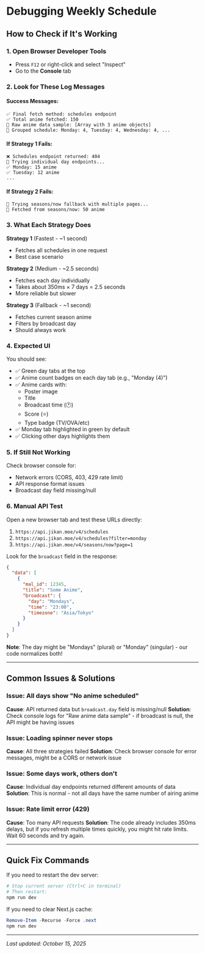 # Debugging Weekly Schedule

## How to Check if It's Working

### 1. Open Browser Developer Tools
- Press `F12` or right-click and select "Inspect"
- Go to the **Console** tab

### 2. Look for These Log Messages

#### Success Messages:
```
✅ Final fetch method: schedules endpoint
✅ Total anime fetched: 150
📅 Raw anime data sample: [Array with 3 anime objects]
📅 Grouped schedule: Monday: 4, Tuesday: 4, Wednesday: 4, ...
```

#### If Strategy 1 Fails:
```
❌ Schedules endpoint returned: 404
📅 Trying individual day endpoints...
✅ Monday: 15 anime
✅ Tuesday: 12 anime
...
```

#### If Strategy 2 Fails:
```
📅 Trying seasons/now fallback with multiple pages...
📅 Fetched from seasons/now: 50 anime
```

### 3. What Each Strategy Does

**Strategy 1** (Fastest - ~1 second)
- Fetches all schedules in one request
- Best case scenario

**Strategy 2** (Medium - ~2.5 seconds)
- Fetches each day individually
- Takes about 350ms × 7 days = 2.5 seconds
- More reliable but slower

**Strategy 3** (Fallback - ~1 second)
- Fetches current season anime
- Filters by broadcast day
- Should always work

### 4. Expected UI

You should see:
- ✅ Green day tabs at the top
- ✅ Anime count badges on each day tab (e.g., "Monday (4)")
- ✅ Anime cards with:
  - Poster image
  - Title
  - Broadcast time (🕐)
  - Score (⭐)
  - Type badge (TV/OVA/etc)
- ✅ Monday tab highlighted in green by default
- ✅ Clicking other days highlights them

### 5. If Still Not Working

Check browser console for:
- Network errors (CORS, 403, 429 rate limit)
- API response format issues
- Broadcast day field missing/null

### 6. Manual API Test

Open a new browser tab and test these URLs directly:
1. `https://api.jikan.moe/v4/schedules`
2. `https://api.jikan.moe/v4/schedules?filter=monday`
3. `https://api.jikan.moe/v4/seasons/now?page=1`

Look for the `broadcast` field in the response:
```json
{
  "data": [
    {
      "mal_id": 12345,
      "title": "Some Anime",
      "broadcast": {
        "day": "Mondays",
        "time": "23:00",
        "timezone": "Asia/Tokyo"
      }
    }
  ]
}
```

**Note**: The day might be "Mondays" (plural) or "Monday" (singular) - our code normalizes both!

---

## Common Issues & Solutions

### Issue: All days show "No anime scheduled"
**Cause**: API returned data but `broadcast.day` field is missing/null
**Solution**: Check console logs for "Raw anime data sample" - if broadcast is null, the API might be having issues

### Issue: Loading spinner never stops
**Cause**: All three strategies failed
**Solution**: Check browser console for error messages, might be a CORS or network issue

### Issue: Some days work, others don't
**Cause**: Individual day endpoints returned different amounts of data
**Solution**: This is normal - not all days have the same number of airing anime

### Issue: Rate limit error (429)
**Cause**: Too many API requests
**Solution**: The code already includes 350ms delays, but if you refresh multiple times quickly, you might hit rate limits. Wait 60 seconds and try again.

---

## Quick Fix Commands

If you need to restart the dev server:
```powershell
# Stop current server (Ctrl+C in terminal)
# Then restart:
npm run dev
```

If you need to clear Next.js cache:
```powershell
Remove-Item -Recurse -Force .next
npm run dev
```

---

*Last updated: October 15, 2025*
